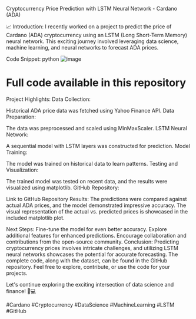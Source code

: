 
Cryptocurrency Price Prediction with LSTM Neural Network - Cardano (ADA)


📈 Introduction:
I recently worked on a project to predict the price of Cardano (ADA) cryptocurrency using an LSTM (Long Short-Term Memory) neural network. This exciting journey involved leveraging data science, machine learning, and neural networks to forecast ADA prices.


Code Snippet:
python
![image](https://github.com/yashwant541/CryptoPricePredictionUsingML/assets/26605475/99ee6890-3219-4d40-9b42-ecaf107e6333)

# Full code available in this repository
Project Highlights:
Data Collection:

Historical ADA price data was fetched using Yahoo Finance API.
Data Preparation:

The data was preprocessed and scaled using MinMaxScaler.
LSTM Neural Network:

A sequential model with LSTM layers was constructed for prediction.
Model Training:

The model was trained on historical data to learn patterns.
Testing and Visualization:

The trained model was tested on recent data, and the results were visualized using matplotlib.
GitHub Repository:

Link to GitHub Repository
Results:
The predictions were compared against actual ADA prices, and the model demonstrated impressive accuracy. The visual representation of the actual vs. predicted prices is showcased in the included matplotlib plot.


Next Steps:
Fine-tune the model for even better accuracy.
Explore additional features for enhanced predictions.
Encourage collaboration and contributions from the open-source community.
Conclusion:
Predicting cryptocurrency prices involves intricate challenges, and utilizing LSTM neural networks showcases the potential for accurate forecasting. The complete code, along with the dataset, can be found in the GitHub repository. Feel free to explore, contribute, or use the code for your projects.

Let's continue exploring the exciting intersection of data science and finance! 🚀💻

#Cardano #Cryptocurrency #DataScience #MachineLearning #LSTM #GitHub

